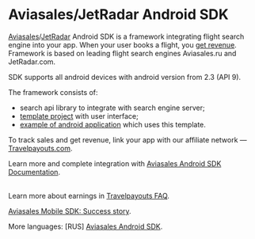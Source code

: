 Aviasales/JetRadar Android SDK
=================

[Aviasales](http://www.aviasales.ru)/[JetRadar](http://www.jetradar.com) Android SDK is a framework integrating flight search engine into your app. When your user books a flight, you [get revenue](https://www.travelpayouts.com/). Framework is based on leading flight search engines Aviasales.ru and JetRadar.com.

SDK supports all android devices with android version from 2.3 (API 9).

The framework consists of:
* search api library to integrate with search engine server;
* [template project](https://github.com/KosyanMedia/Aviasales-Android-SDK/wiki/Template-project-screens) with user interface;
* [example of android application](https://github.com/KosyanMedia/Aviasales-Android-SDK/tree/master/simple_demo) which uses this template.


To track sales and get revenue, link your app with our affiliate network — [Travelpayouts.com](http://www.travelpayouts.com/?utm_source=github).


Learn more and complete integration with [Aviasales Android SDK Documentation](https://github.com/KosyanMedia/Aviasales-Android-SDK/wiki/Aviasales-Android-SDK-API-documentation).

<br>Learn more about earnings in [Travelpayouts FAQ](https://support.travelpayouts.com/hc/en-us/articles/203955613-Commission-and-payments?utm_source=github).

[Aviasales Mobile SDK: Success story](https://support.travelpayouts.com/hc/en-us/articles/207264337?utm_source=github).

More languages: [RUS] [Aviasales Android SDK](https://github.com/KosyanMedia/Aviasales-Android-SDK/wiki/О-SDK).